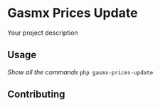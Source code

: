 # Gasmx Prices Update

Your project description

## Usage
*Show all the commands*
`php gasmx-prices-update`

## Contributing
          